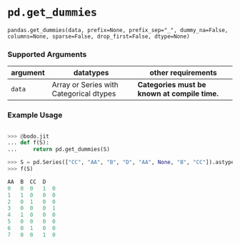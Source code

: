 # `pd.get_dummies`

`pandas.get_dummies(data, prefix=None, prefix_sep="_", dummy_na=False, columns=None, sparse=False, drop_first=False, dtype=None)`

### Supported Arguments

| argument            | datatypes                                 | other requirements                              |
|---------------------|-------------------------------------------|-------------------------------------------------|
| `data`              | Array or Series with Categorical dtypes   |  **Categories must be  known at compile time.** |   


### Example Usage

```py

>>> @bodo.jit
... def f(S):
...     return pd.get_dummies(S)

>>> S = pd.Series(["CC", "AA", "B", "D", "AA", None, "B", "CC"]).astype("category")
>>> f(S)

AA  B  CC  D
0   0  0   1  0
1   1  0   0  0
2   0  1   0  0
3   0  0   0  1
4   1  0   0  0
5   0  0   0  0
6   0  1   0  0
7   0  0   1  0
```
